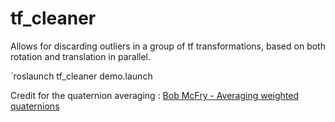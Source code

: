 # tf_cleaner

Allows for discarding outliers in a group of tf transformations, based on both rotation and translation in parallel.

`roslaunch tf_cleaner demo.launch 


Credit for the quaternion averaging : [Bob McFry - Averaging weighted quaternions](https://github.com/BobMcFry/averaging_weighted_quaternions)